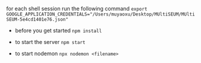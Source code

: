 for each shell session run the following command
`export GOOGLE_APPLICATION_CREDENTIALS="/Users/muyaoxu/Desktop/MUltiSEUM/MUltiSEUM-5e4cd1401e76.json"`

- before you get started
`npm install`
- to start the server
`npm start`

- to start nodemon
`npx nodemon <filename>`
